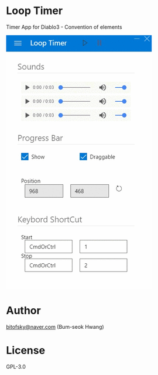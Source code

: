 # Loop Timer
Timer App for Diablo3 - Convention of elements

![](https://github.com/bitofsky/Loop-Timer/blob/master/build/capture.gif?raw=true)

# Author
bitofsky@naver.com (Bum-seok Hwang)

# License
GPL-3.0
